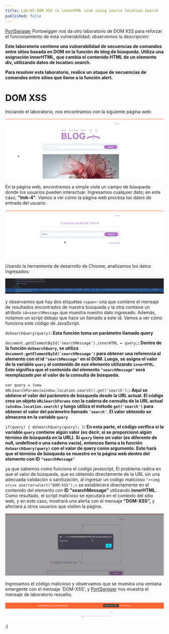 ```yaml
---
title: Lab:05 DOM XSS in innerHTML sink using source location.search
published: false
---
```

[PortSwigger](https://portswigger.net/web-security/cross-site-scripting/dom-based/lab-innerhtml-sink) Portswigger nos da otro laboratorio de DOM XSS
para reforzar el funcionamiento de esta vulnerabilidad; observemos la descripción:

**Este laboratorio contiene una vulnerabilidad de secuencias de comandos entre sitios basada en DOM en la función de blog de búsqueda.
Utiliza una asignación innerHTML, que cambia el contenido HTML de un elemento div, utilizando datos de location.search.**

**Para resolver este laboratorio, realice un ataque de secuencias de comandos entre sitios que llame a la función alert.**

# [](#header-1) DOM XSS

Iniciando el laboratorio, nos encontramos con la siguiente página web:

![](/images/images_XSS05/images1.png)

En la página web, encontramos a simple vista un campo de búsqueda donde los usuarios pueden interactuar. Ingresamos cualquier dato; en este caso, **"lmh-4"**.
Vamos a ver cómo la página web procesa los datos de entrada del usuario.

![](/images/images_XSS05/images2.png)

Usando la herramienta de desarrollo de Chrome, analizamos los datos ingresados:

![](/images/images_XSS05/images3.png)

 y observamos que hay dos etiquetas `<span>`: una que contiene el mensaje de resultados encontrados de nuestra búsqueda y la otra contiene un atributo `id=searchMessage`
 que muestra nuestro dato ingresado. Además, notamos un script debajo que hace un llamado a este id. Vamos a ver cómo funciona este código de JavaScript.

`doSearchQuery(query)`**: Esta función toma un parámetro llamado query**

`document.getElementById('searchMessage').innerHTML = query;`**: Dentro de la función `doSearchQuery`, se utiliza `document.getElementById('searchMessage')`
para obtener una referencia al elemento con el id `"searchMessage"` en el DOM. Luego, se asigna el valor de la variable `query` al contenido de ese elemento utilizando `innerHTML`.
Esto significa que el contenido del elemento `"searchMessage"` será reemplazado por el valor de la consulta de búsqueda.**

`var query = (new URLSearchParams(window.location.search)).get('search');`**: Aquí se obtiene el valor del parámetro de búsqueda desde la URL actual.
El código crea un objeto `URLSearchParams` con la cadena de consulta de la URL actual `(window.location.search)` y luego utiliza el método `get('search')` 
para obtener el valor del parámetro llamado `'search'`. El valor obtenido se almacena en la variable `query`**

`if(query) { doSearchQuery(query); }`**: En esta parte, el código verifica si la variable `query` contiene algún valor (es decir, si se proporcionó algún término de búsqueda en la URL).
Si `query` tiene un valor (es diferente de null, undefined o una cadena vacía), entonces llama a la función `doSearchQuery(query)` con el valor de query como argumento.
Esto hará que el término de búsqueda se muestre en la página web dentro del elemento con ID `"searchMessage"`**

ya que sabemos como funciona el codigo javascript, El problema radica en que el valor de búsqueda, que es obtenido directamente de la URL sin una adecuada validación o sanitización,
al ingresar un codigo malicioso `"><img src=x onerror=alert("DOM-XSS");>` se establecerá directamente en el contenido del elemento con **ID "searchMessage"** utilizando **innerHTML.**
Como resultado, el script malicioso se ejecutará en el contexto del sitio web, y en este caso, mostrará una alerta con el mensaje **"DOM-XSS",** 
y afectará a otros usuarios que visiten la página.

![](/images/images_XSS05/images4.png)

Ingresamos el código malicioso y observamos que se muestra una ventana emergente con el mensaje 'DOM-XSS',
y [PortSwigger](https://portswigger.net/web-security/cross-site-scripting/dom-based/lab-innerhtml-sink) nos muestra el mensaje de laboratorio resuelto.

![](/images/images_XSS05/images5.png)

:)
